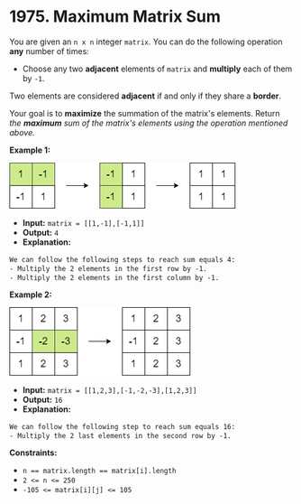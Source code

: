 # 1975. Maximum Matrix Sum

You are given an `n x n` integer `matrix`. You can do the following operation **any** number of times:

*   Choose any two **adjacent** elements of `matrix` and **multiply** each of them by `-1`.

Two elements are considered **adjacent** if and only if they share a **border**.

Your goal is to **maximize** the summation of the matrix's elements. Return _the **maximum** sum of the matrix's elements using the operation mentioned above._

**Example 1:**

![](pc79-q2ex1.png)

* **Input:** `matrix = [[1,-1],[-1,1]]`
* **Output:** `4`
* **Explanation:**
```
We can follow the following steps to reach sum equals 4:
- Multiply the 2 elements in the first row by -1.
- Multiply the 2 elements in the first column by -1.
```

**Example 2:**

![](pc79-q2ex2.png)

* **Input:** `matrix = [[1,2,3],[-1,-2,-3],[1,2,3]]`
* **Output:** `16`
* **Explanation:**
```
We can follow the following step to reach sum equals 16:
- Multiply the 2 last elements in the second row by -1.
```

**Constraints:**

*   `n == matrix.length == matrix[i].length`
*   `2 <= n <= 250`
*   `-105 <= matrix[i][j] <= 105`
